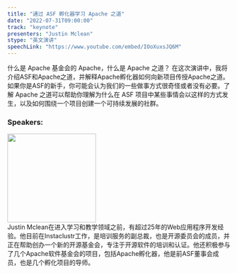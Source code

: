 ```yaml
---
title: "通过 ASF 孵化器学习 Apache 之道"
date: "2022-07-31T09:00:00" 
track: "keynote"
presenters: "Justin Mclean"
stype: "英文演讲"
speechLink: "https://www.youtube.com/embed/IOoXuxsJQ6M"
---
```

什么是 Apache 基金会的 Apache，什么是 Apache 之道？
在这次演讲中，我将介绍ASF和Apache之道，并解释Apache孵化器如何向新项目传授Apache之道。如果你是ASF的新手，你可能会认为我们的一些做事方式很奇怪或者没有必要。了解 Apache 之道可以帮助你理解为什么在 ASF 项目中某些事情会以这样的方式发生，以及如何围绕一个项目创建一个可持续发展的社群。


### Speakers: 
<img src="images/speaker/2005.png" width="200" />
<br>
Justin Mclean在进入学习和教学领域之前，有超过25年的Web应用程序开发经验。他目前在Instaclustr工作，是培训服务的副总裁，也是开源委员会的成员，并正在帮助创办一个新的开源基金会，专注于开源软件的培训和认证。他还积极参与了几个Apache软件基金会的项目，包括Apache孵化器，他是前ASF董事会成员，也是几个孵化项目的导师。